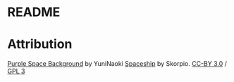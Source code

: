 # README

# Attribution

[Purple Space Background](http://yuninaoki.deviantart.com/art/Purple-Space-Background-139763515) by YuniNaoki
[Spaceship](http://opengameart.org/content/spaceship-tutorial-0) by Skorpio. [CC-BY 3.0](http://creativecommons.org/licenses/by/3.0/) / [GPL 3](http://www.gnu.org/licenses/gpl-3.0.html)
